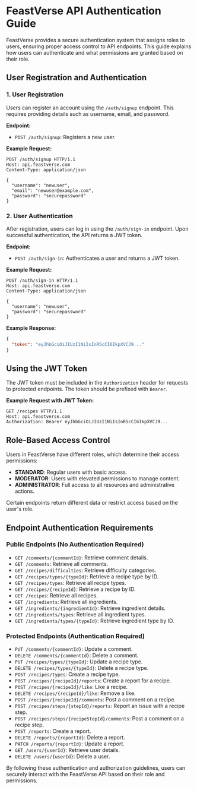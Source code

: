# FeastVerse API Authentication Guide

FeastVerse provides a secure authentication system that assigns roles to users, ensuring proper access control to API endpoints. This guide explains how users can authenticate and what permissions are granted based on their role.

## User Registration and Authentication


### 1. User Registration
Users can register an account using the `/auth/signup` endpoint. This requires providing details such as username, email, and password.

**Endpoint:**
- `POST /auth/signup`: Registers a new user.

**Example Request:**
```http
POST /auth/signup HTTP/1.1
Host: api.feastverse.com
Content-Type: application/json

{
  "username": "newuser",
  "email": "newuser@example.com",
  "password": "securepassword"
}
```

### 2. User Authentication
After registration, users can log in using the `/auth/sign-in` endpoint. Upon successful authentication, the API returns a JWT token.

**Endpoint:**
- `POST /auth/sign-in`: Authenticates a user and returns a JWT token.

**Example Request:**
```http
POST /auth/sign-in HTTP/1.1
Host: api.feastverse.com
Content-Type: application/json

{
  "username": "newuser",
  "password": "securepassword"
}
```

**Example Response:**
```json
{
  "token": "eyJhbGciOiJIUzI1NiIsInR5cCI6IkpXVCJ9..."
}
```

## Using the JWT Token
The JWT token must be included in the `Authorization` header for requests to protected endpoints. The token should be prefixed with `Bearer`.

**Example Request with JWT Token:**
```http
GET /recipes HTTP/1.1
Host: api.feastverse.com
Authorization: Bearer eyJhbGciOiJIUzI1NiIsInR5cCI6IkpXVCJ9...
```

## Role-Based Access Control
Users in FeastVerse have different roles, which determine their access permissions:

- **STANDARD**: Regular users with basic access.
- **MODERATOR**: Users with elevated permissions to manage content.
- **ADMINISTRATOR**: Full access to all resources and administrative actions.

Certain endpoints return different data or restrict access based on the user's role.

## Endpoint Authentication Requirements

### Public Endpoints (No Authentication Required)
- `GET /comments/{commentId}`: Retrieve comment details.
- `GET /comments`: Retrieve all comments.
- `GET /recipes/difficulties`: Retrieve difficulty categories.
- `GET /recipes/types/{typeId}`: Retrieve a recipe type by ID.
- `GET /recipes/types`: Retrieve all recipe types.
- `GET /recipes/{recipeId}`: Retrieve a recipe by ID.
- `GET /recipes`: Retrieve all recipes.
- `GET /ingredients`: Retrieve all ingredients.
- `GET /ingredients/{ingredientId}`: Retrieve ingredient details.
- `GET /ingredients/types`: Retrieve all ingredient types.
- `GET /ingredients/types/{typeId}`: Retrieve ingredient type by ID.

### Protected Endpoints (Authentication Required)
- `PUT /comments/{commentId}`: Update a comment.
- `DELETE /comments/{commentId}`: Delete a comment.
- `PUT /recipes/types/{typeId}`: Update a recipe type.
- `DELETE /recipes/types/{typeId}`: Delete a recipe type.
- `POST /recipes/types`: Create a recipe type.
- `POST /recipes/{recipeId}/reports`: Create a report for a recipe.
- `POST /recipes/{recipeId}/like`: Like a recipe.
- `DELETE /recipes/{recipeId}/like`: Remove a like.
- `POST /recipes/{recipeId}/comments`: Post a comment on a recipe.
- `POST /recipes/steps/{stepId}/reports`: Report an issue with a recipe step.
- `POST /recipes/steps/{recipeStepId}/comments`: Post a comment on a recipe step.
- `POST /reports`: Create a report.
- `DELETE /reports/{reportId}`: Delete a report.
- `PATCH /reports/{reportId}`: Update a report.
- `GET /users/{userId}`: Retrieve user details.
- `DELETE /users/{userId}`: Delete a user.

By following these authentication and authorization guidelines, users can securely interact with the FeastVerse API based on their role and permissions.